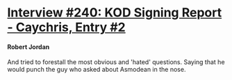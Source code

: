 # [Interview #240: KOD Signing Report - Caychris, Entry #2](https://www.theoryland.com/intvmain.php?i=240#2)

#### Robert Jordan

And tried to forestall the most obvious and 'hated' questions. Saying that he would punch the guy who asked about Asmodean in the nose.

